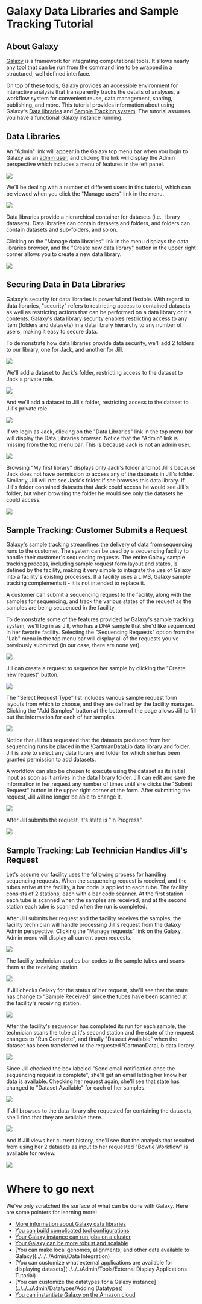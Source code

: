 # Galaxy Data Libraries and Sample Tracking Tutorial

## About Galaxy

[Galaxy](http://galaxyproject.org) is a framework for integrating computational tools. It allows nearly any tool that can be run from the command line to be wrapped in a structured, well defined interface.

On top of these tools, Galaxy provides an accessible environment for interactive analysis that transparently tracks the details of analyses, a workflow system for convenient reuse, data management, sharing, publishing, and more.
This tutorial provides information about using Galaxy's [Data libraries](../../../Admin/DataLibraries/Libraries) and [Sample Tracking system](http://main.g2.bx.psu.edu/u/rkchak/p/sts).  The tutorial assumes you have a functional Galaxy instance running.

## Data Libraries

An "Admin" link will appear in the Galaxy top menu bar when you login to Galaxy as an [admin user](../../../Admin/Interface), and clicking the link will display the Admin perspective which includes a menu of features in the left panel.

![](../../../Admin/DataLibraries/LibrarySampleTracking/admin.png)


We'll be dealing with a number of different users in this tutorial, which can be viewed when you click the "Manage users" link in the menu.


![](../../../Admin/DataLibraries/LibrarySampleTracking/users.png)


Data libraries provide a hierarchical container for datasets (i.e., library datasets). Data libraries can contain datasets and folders, and folders can contain datasets and sub-folders, and so on.

Clicking on the "Manage data libraries" link in the menu displays the data libraries browser, and the "Create new data library" button in the upper right corner allows you to create a new data library.


![](../../../Admin/DataLibraries/LibrarySampleTracking/first_library.png)


## Securing Data in Data Libraries

Galaxy's security for data libraries is powerful and flexible.  With regard to data libraries, "security" refers to restricting access to contained datasets as well as restricting actions that can be performed on a data library or it's contents.  Galaxy's data library security enables restricting access to any item (folders and datasets) in a data library hierarchy to any number of users, making it easy to secure data.

To demonstrate how data libraries provide data security, we'll add 2 folders to our library, one for Jack, and another for Jill.


![](../../../Admin/DataLibraries/LibrarySampleTracking/folders.png)


We'll add a dataset to Jack's folder, restricting access to the dataset to Jack's private role.


![](../../../Admin/DataLibraries/LibrarySampleTracking/upload_jack_folder.png)


And we'll add a dataset to Jill's folder, restricting access to the dataset to Jill's private role.


![](../../../Admin/DataLibraries/LibrarySampleTracking/upload_jill_folder.png)


If we login as Jack, clicking on the "Data Libraries" link in the top menu bar will display the Data Libraries browser.  Notice that the "Admin" link is missing from the top menu bar.  This is because Jack is not an admin user.


![](../../../Admin/DataLibraries/LibrarySampleTracking/libraries.png)


Browsing "My first library" displays only Jack's folder and not Jill's because Jack does not have permission to access any of the datasets in Jill's folder.  Similarly, Jill will not see Jack's folder if she browses this data library.  If Jill's folder contained datasets that Jack could access he would see Jill's folder, but when browsing the folder he would see only the datasets he could access. 


![](../../../Admin/DataLibraries/LibrarySampleTracking/jacks_folder.png)


## Sample Tracking: Customer Submits a Request

Galaxy's sample tracking streamlines the delivery of data from sequencing runs to the customer.  The system can be used by a sequencing facility to handle their customer's sequencing requests.  The entire Galaxy sample tracking process, including sample request form layout and states, is defined by the facility, making it very simple to integrate the use of Galaxy into a facility's existing processes.  If a facility uses a LIMS, Galaxy sample tracking complements it - it is not intended to replace it.

A customer can submit a sequencing request to the facility, along with the samples for sequencing, and track the various states of the request as the samples are being sequenced in the facility.

To demonstrate some of the features provided by Galaxy's sample tracking system, we'll log in as Jill, who has a DNA sample that she'd like sequenced in her favorite facility.  Selecting the "Sequencing Requests" option from the "Lab" menu in the top menu bar will display all of the requests you've previously submitted (in our case, there are none yet).


![](../../../Admin/DataLibraries/LibrarySampleTracking/user_requests1.png)


Jill can create a request to sequence her sample by clicking the "Create new request" button.


![](../../../Admin/DataLibraries/LibrarySampleTracking/create_request.png)


The "Select Request Type" list includes various sample request form layouts from which to choose, and they are defined by the facility manager.  Clicking the "Add Samples" button at the bottom of the page allows Jill to fill out the information for each of her samples.


![](../../../Admin/DataLibraries/LibrarySampleTracking/add_samples.png)


Notice that Jill has requested that the datasets produced from her sequencing runs be placed in the !CartmanDataLib data library and folder.  Jill is able to select any data library and folder for which she has been granted permission to add datasets.

A workflow can also be chosen to execute using the dataset as its initial input as soon as it arrives in the data library folder.  Jill can edit and save the information in her request any number of times until she clicks the "Submit Request" button in the upper right corner of the form.  After submitting the request, Jill will no longer be able to change it.


![](../../../Admin/DataLibraries/LibrarySampleTracking/submit_request.png)


After Jill submits the request, it's state is "In Progress".


![](../../../Admin/DataLibraries/LibrarySampleTracking/submitted_request.png)


## Sample Tracking: Lab Technician Handles Jill's Request

Let's assume our facility uses the following process for handling sequencing requests.  When the sequencing request is received, and the tubes arrive at the facility, a bar code is applied to each tube.  The facility consists of 2 stations, each with a bar code scanner.  At the first station each tube is scanned when the samples are received, and at the second station each tube is scanned when the run is completed.

After Jill submits her request and the facility receives the samples, the facility technician will handle processing Jill's request from the Galaxy Admin perspective.  Clicking the "Manage requests" link on the Galaxy Admin menu will display all current open requests.


![](../../../Admin/DataLibraries/LibrarySampleTracking/manage_requests_1.png)


The facility technician applies bar codes to the sample tubes and scans them at the receiving station.


![](../../../Admin/DataLibraries/LibrarySampleTracking/barcodes.png)


If Jill checks Galaxy for the status of her request, she'll see that the state has change to "Sample Received" since the tubes have been scanned at the facility's receiving station.


![](../../../Admin/DataLibraries/LibrarySampleTracking/received.png)


After the facility's sequencer has completed its run for each sample, the technician scans the tube at it's second station and the state of the request changes to "Run Complete", and finally "Dataset Available" when the dataset has been transferred to the requested !CartmanDataLib data library.


![](../../../Admin/DataLibraries/LibrarySampleTracking/dataset_available_admin.png)


Since Jill checked the box labeled "Send email notification once the sequencing request is complete", she'll get an email letting her know her data is available.  Checking her request again, she'll see that state has changed to "Dataset Available" for each of her samples.


![](../../../Admin/DataLibraries/LibrarySampleTracking/dataset_available_user.png)


If Jill browses to the data library she requested for containing the datasets, she'll find that they are available there.


![](../../../Admin/DataLibraries/LibrarySampleTracking/datasets_in_library.png)


And if Jill views her current history, she'll see that the analysis that resulted from using her 2 datasets as input to her requested "Bowtie Workflow" is available for review.


![](../../../Admin/DataLibraries/LibrarySampleTracking/analysis_available.png)


# Where to go next

We've only scratched the surface of what can be done with Galaxy. Here are some pointers for learning more:

* [More information about Galaxy data libraries](../../../Admin/DataLibraries/Libraries)
* [You can build complicated tool configurations](../../../Admin/Tools/ToolConfigSyntax)
* [Your Galaxy instance can run jobs on a cluster](../../../Admin/Config/Performance/Cluster)
* [Your Galaxy can be more robust and scalable](../../../Admin/Config/Performance/ProductionServer)
* [You can make local genomes, alignments, and other data available to Galaxy](../../../Admin/Data Integration)
* [You can customize what external applications are available for displaying datasets](../../../Admin/Tools/External Display Applications Tutorial)
* [You can customize the datatypes for a Galaxy instance](../../../Admin/Datatypes/Adding Datatypes)
* [You can instantiate Galaxy on the Amazon cloud](../../../CloudMan)

